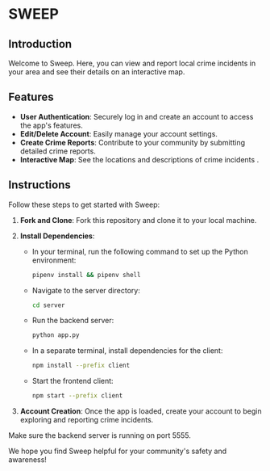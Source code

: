 # SWEEP

## Introduction

Welcome to Sweep. Here, you can view and report local crime incidents in your area and see their details on an interactive map.

## Features

- **User Authentication**: Securely log in and create an account to access the app's features.
- **Edit/Delete Account**: Easily manage your account settings.
- **Create Crime Reports**: Contribute to your community by submitting detailed crime reports.
- **Interactive Map**: See the locations and descriptions of crime incidents .

## Instructions

Follow these steps to get started with Sweep:

1. **Fork and Clone**: Fork this repository and clone it to your local machine.

2. **Install Dependencies**:

   - In your terminal, run the following command to set up the Python environment:

     ```bash
     pipenv install && pipenv shell
     ```

   - Navigate to the server directory:

     ```bash
     cd server
     ```

   - Run the backend server:

     ```bash
     python app.py
     ```

   - In a separate terminal, install dependencies for the client:

     ```bash
     npm install --prefix client
     ```

   - Start the frontend client:
     ```bash
     npm start --prefix client
     ```

3. **Account Creation**: Once the app is loaded, create your account to begin exploring and reporting crime incidents.

Make sure the backend server is running on port 5555.

We hope you find Sweep helpful for your community's safety and awareness!
